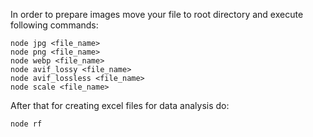 In order to prepare images move your file to root directory
and execute following commands:

```
node jpg <file_name>
node png <file_name>
node webp <file_name>
node avif_lossy <file_name>
node avif_lossless <file_name>
node scale <file_name>
```

After that for creating excel files for data analysis do:

```
node rf
```
